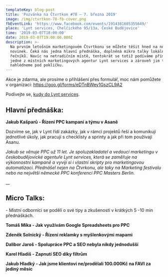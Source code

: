 ```yaml
---
templateKey: blog-post
title: 'Pozvánka na Čtvrtkon #78 – 7. března 2019'
image: /img/ctvrtkon-78-fb-cover.png
fbEventLink: 'https://www.facebook.com/events/1914381605355649/'
place: 'Lynt services, Chelčického 95/13a, České Budějovice'
time: '2019-03-07T18:00:00'
date: 2019-03-07T19:00:00.000Z
description: >-
  Na prvním letošním marketingovém Čtvrtkonu se můžete těšit hned na několik
  novinek. Čeká nás jedna hlavní přednáška, doplněná mikro talky lokálních
  řečníků. Navíc na netradičním místě, tentokrát se totiž podíváme přímo do
  jedné z místních marketingových agentur Lynt services a zároveň jim trochu
  nahlédneme pod pokličku.
---
```

Akce je zdarma, ale prosíme o přihlášení přes formulář, moc nám pomůžete v organizaci: <https://goo.gl/forms/eDTnBWey1GszCL9A2>

Podívejte se, [kudy do Lynt services](https://www.michalspacek.cz/kudy-tudy/lynt).

## Hlavní přednáška:

**Jakub Kašparů - Řízení  PPC kampaní a týmu v Asaně**

Dozvíme se, jak v Lynt řídí zakázky, jak v rámci projektů řeší a komunikují jednotlivé úkoly, jak pracují s checklisty a sprinty a jak při tom používají Asanu.

_Jakub se věnuje PPC už 11 let. Je spoluzakladatel a vedoucí marketingu v českobudějovické agentuře Lynt services, která se zaměřuje na výkonnostní kampaně a vyvíjí si i vlastní skripty pro marketingovou automatizaci. Přednášel nejen na Čtvrkonu, ale taky na Marketing festivalu nebo na největší německé PPC konferenci PPC Masters Berlin._

__

## Micro Talks:

\- Místní odborníci se podělí o své tipy a zkušenosti v krátkých 5 -10 min přednáškách. 

**Tomáš Míka - Jak využívám Google Spreadsheets pro PPC**

**Zdeněk Solnický - Řízení reklamky s myšlenkovými mapami**

**Dalibor Jaroš - Spolupráce PPC a SEO nebyla nikdy jednodušší**

**Karel Hladiš - Zapnutí SEO díky filtrům**

**Jakub Hladký - Jak jsme klientovi ne/prodělali 100.000Kč na FAVI za jediný měsíc**

